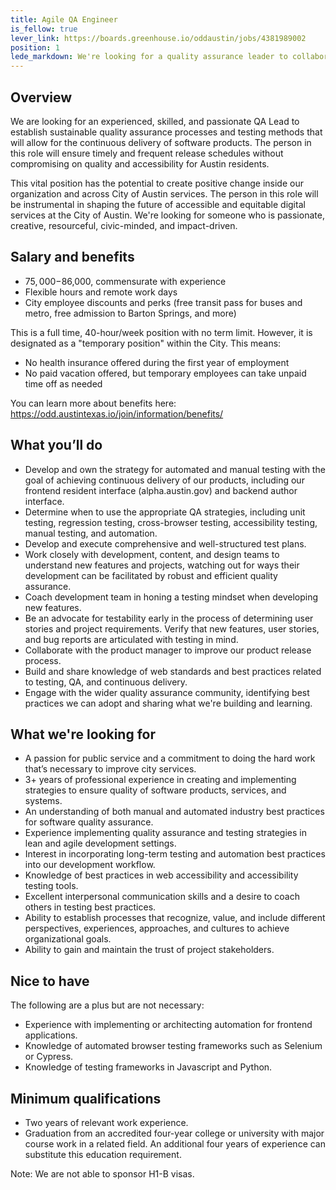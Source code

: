 ```yaml
---
title: Agile QA Engineer
is_fellow: true
lever_link: https://boards.greenhouse.io/oddaustin/jobs/4381989002
position: 1
lede_markdown: We're looking for a quality assurance leader to collaborate with the City of Austin’s Office of Design and Delivery on incorporating effective testing practices into every software development cycle.
---
```


## Overview

We are looking for an experienced, skilled, and passionate QA Lead to establish sustainable quality assurance processes and testing methods that will allow for the continuous delivery of software products. The person in this role will ensure timely and frequent release schedules without compromising on quality and accessibility for Austin residents.

This vital position has the potential to create positive change inside our organization and across City of Austin services. The person in this role will be instrumental in shaping the future of accessible and equitable digital services at the City of Austin. We're looking for someone who is passionate, creative, resourceful, civic-minded, and impact-driven. 

## Salary and benefits

- $75,000-$86,000, commensurate with experience
- Flexible hours and remote work days
- City employee discounts and perks (free transit pass for buses and metro, free admission to Barton Springs, and more)

This is a full time, 40-hour/week position with no term limit. However, it is designated as a "temporary position" within the City. This means:

- No health insurance offered during the first year of employment
- No paid vacation offered, but temporary employees can take unpaid time off as needed

You can learn more about benefits here:
https://odd.austintexas.io/join/information/benefits/

## What you’ll do
- Develop and own the strategy for automated and manual testing with the goal of achieving continuous delivery of our products, including our frontend resident interface (alpha.austin.gov) and backend author interface.
- Determine when to use the appropriate QA strategies, including unit testing, regression testing, cross-browser testing, accessibility testing, manual testing, and automation.
- Develop and execute comprehensive and well-structured test plans.
- Work closely with development, content, and design teams to understand new features and projects, watching out for ways their development can be facilitated by robust and efficient quality assurance.
- Coach development team in honing a testing mindset when developing new features.
- Be an advocate for testability early in the process of determining user stories and project requirements. Verify that new features, user stories, and bug reports are articulated with testing in mind.
- Collaborate with the product manager to improve our product release process.
- Build and share knowledge of web standards and best practices related to testing, QA, and continuous delivery.
- Engage with the wider quality assurance community, identifying best practices we can adopt and sharing what we're building and learning.

## What we're looking for
- A passion for public service and a commitment to doing the hard work that’s necessary to improve city services.
- 3+ years of professional experience in creating and implementing strategies to ensure quality of software products, services, and systems.
- An understanding of both manual and automated industry best practices for software quality assurance.
- Experience implementing quality assurance and testing strategies in lean and agile development settings.
- Interest in incorporating long-term testing and automation best practices into our development workflow.
- Knowledge of best practices in web accessibility and accessibility testing tools.
- Excellent interpersonal communication skills and a desire to coach others in testing best practices.
- Ability to establish processes that recognize, value, and include different perspectives, experiences, approaches, and cultures to achieve organizational goals.
- Ability to gain and maintain the trust of project stakeholders.

## Nice to have
The following are a plus but are not necessary:
- Experience with implementing or architecting automation for frontend applications.
- Knowledge of automated browser testing frameworks such as Selenium or Cypress.
- Knowledge of testing frameworks in Javascript and Python.

## Minimum qualifications

- Two years of relevant work experience.
- Graduation from an accredited four-year college or university with major course work in a related field. An additional four years of experience can substitute this education requirement.

Note: We are not able to sponsor H1-B visas.


